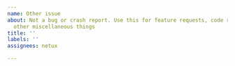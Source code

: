 ```yaml
---
name: Other issue
about: Not a bug or crash report. Use this for feature requests, code reviews, and
  other miscellaneous things
title: ''
labels: ''
assignees: netux

---
```



